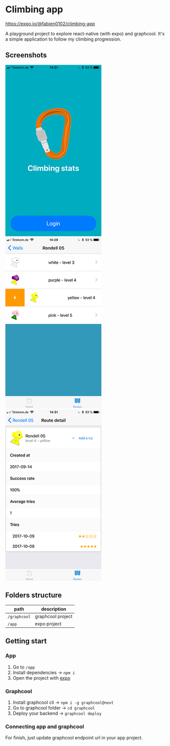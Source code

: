 # Climbing app

https://expo.io/@fabien0102/climbing-app

A playground project to explore react-native (with expo) and graphcool. It's a simple application to follow my climbing progression.

## Screenshots

![home](/assets/home.png)
![routes](/assets/routes.png)
![route detail](/assets/route-detail.png)

## Folders structure

| path         | description       |
|--------------|-------------------|
| `/graphcool` | graphcool project |
| `/app`       | expo project      |

## Getting start

### App

1. Go to `/app`
1. Install dependencies -> `npm i`
1. Open the project with [expo](https://expo.io/)

### Graphcool

1. Install graphcool cli -> `npm i -g graphcool@next`
1. Go to graphcool folder -> `cd graphcool`
1. Deploy your backend -> `graphcool deploy`


### Connecting app and graphcool

For finish, just update graphcool endpoint url in your app project.